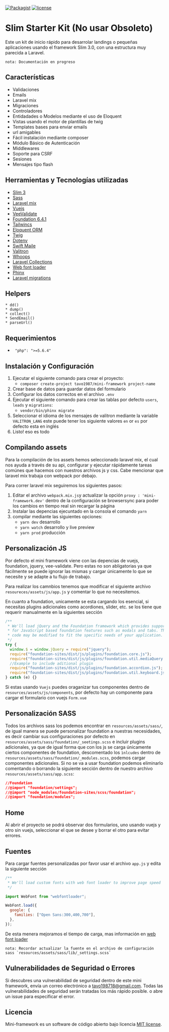 [![Packagist](https://img.shields.io/badge/Packagist-v4.0.0-orange.svg?style=flat-square)](https://packagist.org/packages/tavo1987/mini-framework)
[![license](https://img.shields.io/github/license/mashape/apistatus.svg?style=flat-square)](https://packagist.org/packages/tavo1987/mini-framework)

# Slim Starter Kit (No usar Obsoleto)

Este un kit de inicio rápido para desarrolar landings o pequeñas aplicaciones usando el framework Slim 3.0,
con una estructura muy parecida a Laravel.

    nota: Documentación en progreso

## Características

- Validaciones
- Emails
- Laravel mix
- Migraciones
- Controladores
- Entidadades o Modelos mediante el uso de Eloquent
- Vistas usando el motor de plantillas de twig
- Templates bases para enviar emails
- url amigables
- Fácil instalación mediante composer
- Módulo Básico de Autenticación
- Middlewares
- Soporte para CSRF
- Sesiones
- Mensajes tipo flash

## Herramientas y Tecnologías utilizadas

- [Slim 3](https://www.slimframework.com/docs/)
- [Sass](http://sass-lang.com/)
- [Laravel mix](https://laravel.com/docs/5.4/mix)
- [Vuejs](https://vuejs.org/)
- [VeeValidate](VeeValidate)
- [Foundation 6.4.1](http://foundation.zurb.com/sites/docs/)
- [Tailwincs](https://tailwindcss.com/docs/what-is-tailwind/)
- [Eloquent ORM](https://laravel.com/docs/5.3/eloquent)
- [Twig](http://twig.sensiolabs.org/)
- [Dotenv](https://github.com/vlucas/phpdotenv)
- [Swift Maile](https://swiftmailer.symfony.com/)
- [Valitron](https://github.com/vlucas/valitron)
- [Whoops](https://github.com/filp/whoops)
- [Laravel Collections](https://laravel.com/docs/5.3/eloquent-collections)
- [Web font loader](https://github.com/typekit/webfontloader)
- [Phinx](https://phinx.org/)
- [Laravel migrations](https://laravel.com/docs/5.6/migrations)

## Helpers

    * dd()
    * dump()
    * collect()
    * SendEmail()
    * parseUrl()

## Requerimientos

- ` "php": ">=5.6.4"`

## Instalación y Configuración

1. Ejecutar el siguiente comando para crear el proyecto:
   - `composer create-project tavo1987/mini-framework project-name`
2. Crear base de datos para guardar datos del formulario
3. Configurar los datos correctos en el archivo `.env`
4. Ejecutar el siguiente comando para crear las tablas por defecto `users`, `leads` y `migrations`:
   - `vendor/bin/phinx migrate`
5. Seleccionar el idioma de los mensajes de valitron mediante la variable `VALITRON_LANG`
   este puede tener los siguiente valores `en` or `es` por defecto esta en inglés
6. Listo! eso es todo

## Compilando assets

Para la compilación de los assets hemos seleccionado laravel mix, el cual nos ayuda a través de su api, configurar y ejecutar rápidamente tareas comúnes que hacemos con nuestros archivos js y css. Cabe mencionar que laravel mix trabaja con webpack por debajo.

Para correr laravel mix seguiremos los siguientes pasos:

1. Editar el archivo `webpack.mix.js`y actualizar la opción `proxy : 'mini-framework.dev'` dentro de la configuración se browsersync para poder los cambios en tiempo real sin recargar la página
2. Instalar las depencias ejecuntado en la consola el comando `yarn`
3. compilar mediante las siguientes opciones:
   - `yarn dev` desarrollo
   - `yarn watch` desarrollo y live preview
   - `yarn prod` producción

## Personalización JS

Por defecto el mini framework viene con las depencias de vuejs, foundation, jquery, vee-validate. Pero estas no son abligatorias ya que fácilmente se puede ignorar las mismas y cargar únicamente lo que se necesite y se adapte a tu flujo de trabajo.

Para realizar los camnbios tenemos que modificar el siguiente archivo `resoureces/assets/js/app.js` y comentar lo que no necesitemos.

En cuanto a foundation, unicamente se esta cargando los esencial, si necesitas plugins adicionales como acordiones, slider, etc. se los tiene que requerir manualmente en la siguientes sección

```js
/**
 * We'll load jQuery and the Foundation framework which provides support
 * for JavaScript based foundation features such as modals and tabs. This
 * code may be modified to fit the specific needs of your application.
 */
try {
  window.$ = window.jQuery = require("jquery");
  require("foundation-sites/dist/js/plugins/foundation.core.js");
  require("foundation-sites/dist/js/plugins/foundation.util.mediaQuery.js");
  //Example to include aditional plugin
  require("foundation-sites/dist/js/plugins/foundation.accordion.js");
  require("foundation-sites/dist/js/plugins/foundation.util.keyboard.js");
} catch (e) {}
```

Si estas usando `Vuejs` puedes oraganizar tus componentes dentro de `resources/assets/js/components`, por defecto hay un componente para cargar el formulario con vuejs `Form.vue`

## Personalización SASS

Todos los archivos sass los podemos encontrar en `resources/assets/sass/`, de igual manera se puede personalizar foundation a nuestras necesidades, es decir cambiar sus configuraciones por defecto en `resources/assets/sass/foundation/_seetings.scss` e incluir plugins adicionales, ya que de igual forma que con los js se carga únicamente ciertos componentes de foundation, descomentado los `ìnlcudes` dentro de `resources/assets/sass/foundation/_modules.scss`, podemos cargar componentes adicionales. Si no se va a usar foundation podemos eliminarlo comentando o borrando la siguiente sección dentro de nuestro archivo `resources/assets/sass/app.scss`:

```css
//Foundation
//@import "foundation/settings";
//@import "node_modules/foundation-sites/scss/foundation";
//@import "foundation/modules";
```

## Home

Al abrir el proyecto se podrá observar dos formularios, uno usando vuejs y otro sin vuejs, seleccionar el que se desee y borrar el otro para evitar errores.

## Fuentes

Para cargar fuentes personalizadas por favor usar el archivo `app.js` y edita la siguiente sección

```js
/**
 * We'll load custom fonts with web font loader to improve page speed
 */

import WebFont from "webfontloader";

WebFont.load({
  google: {
    families: ["Open Sans:300,400,700"],
  },
});
```

De esta menera mejoramos el tiempo de carga, mas información en [web font loader](https://github.com/typekit/webfontloader)

    nota: Recordar actualizar la fuente en el archivo de configuración sass `resources/assets/sass/lib/_settings.scss`

## Vulnerabilidades de Seguridad o Errores

Si descubres una vulnerabilidad de seguridad dentro de este mini framework, envía un correo electrónico a
tavo198718@gmail.com. Todas las vulnerabilidades de seguridad serán tratadas los más rápido posible.
o abre un issue para especificar el error.

## Licencia

Mini-framework es un software de código abierto bajo licencia [MIT license](http://opensource.org/licenses/MIT).
